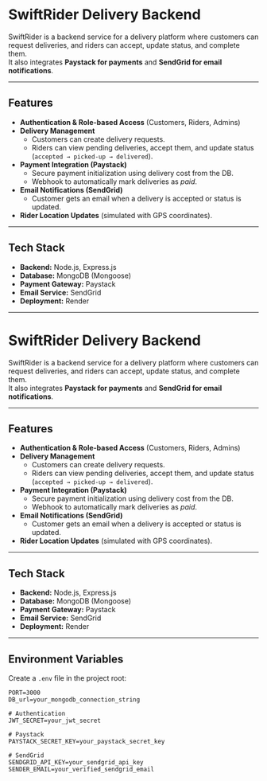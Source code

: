 # SwiftRider Delivery Backend  

SwiftRider is a backend service for a delivery platform where customers can request deliveries, and riders can accept, update status, and complete them.  
It also integrates **Paystack for payments** and **SendGrid for email notifications**.  

---

## Features  

- **Authentication & Role-based Access** (Customers, Riders, Admins)  
- **Delivery Management**  
  - Customers can create delivery requests.  
  - Riders can view pending deliveries, accept them, and update status (`accepted → picked-up → delivered`).  
- **Payment Integration (Paystack)**  
  - Secure payment initialization using delivery cost from the DB.  
  - Webhook to automatically mark deliveries as *paid*.  
- **Email Notifications (SendGrid)**  
  - Customer gets an email when a delivery is accepted or status is updated.  
- **Rider Location Updates** (simulated with GPS coordinates).  

---

## Tech Stack  

- **Backend:** Node.js, Express.js  
- **Database:** MongoDB (Mongoose)  
- **Payment Gateway:** Paystack  
- **Email Service:** SendGrid  
- **Deployment:** Render  

---
# SwiftRider Delivery Backend  

SwiftRider is a backend service for a delivery platform where customers can request deliveries, and riders can accept, update status, and complete them.  
It also integrates **Paystack for payments** and **SendGrid for email notifications**.  

---

## Features  

- **Authentication & Role-based Access** (Customers, Riders, Admins)  
- **Delivery Management**  
  - Customers can create delivery requests.  
  - Riders can view pending deliveries, accept them, and update status (`accepted → picked-up → delivered`).  
- **Payment Integration (Paystack)**  
  - Secure payment initialization using delivery cost from the DB.  
  - Webhook to automatically mark deliveries as *paid*.  
- **Email Notifications (SendGrid)**  
  - Customer gets an email when a delivery is accepted or status is updated.  
- **Rider Location Updates** (simulated with GPS coordinates).  

---

## Tech Stack  

- **Backend:** Node.js, Express.js  
- **Database:** MongoDB (Mongoose)  
- **Payment Gateway:** Paystack  
- **Email Service:** SendGrid  
- **Deployment:** Render  

---

## Environment Variables  

Create a `.env` file in the project root:  

```env
PORT=3000
DB_url=your_mongodb_connection_string

# Authentication
JWT_SECRET=your_jwt_secret

# Paystack
PAYSTACK_SECRET_KEY=your_paystack_secret_key

# SendGrid
SENDGRID_API_KEY=your_sendgrid_api_key
SENDER_EMAIL=your_verified_sendgrid_email
